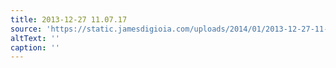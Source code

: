 ```yaml
---
title: 2013-12-27 11.07.17
source: 'https://static.jamesdigioia.com/uploads/2014/01/2013-12-27-11-07-17-scaled.jpg'
altText: ''
caption: ''
---
```


